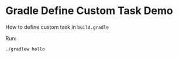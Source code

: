 Gradle Define Custom Task Demo
==============================

How to define custom task in `build.gradle`

Run:

```
./gradlew hello
```
